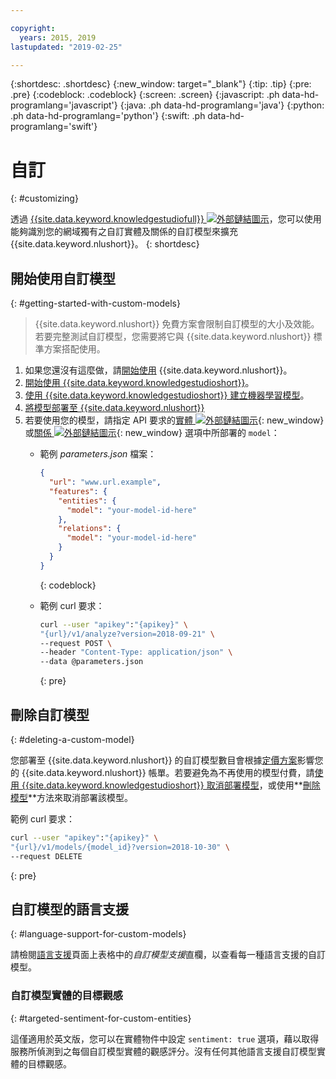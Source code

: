 ```yaml
---

copyright:
  years: 2015, 2019
lastupdated: "2019-02-25"

---
```


{:shortdesc: .shortdesc}
{:new_window: target="_blank"}
{:tip: .tip}
{:pre: .pre}
{:codeblock: .codeblock}
{:screen: .screen}
{:javascript: .ph data-hd-programlang='javascript'}
{:java: .ph data-hd-programlang='java'}
{:python: .ph data-hd-programlang='python'}
{:swift: .ph data-hd-programlang='swift'}

# 自訂
{: #customizing}

透過 [{{site.data.keyword.knowledgestudiofull}} ![外部鏈結圖示](../../icons/launch-glyph.svg "外部鏈結圖示")](https://ibm.biz/watsonknowledgestudio)，您可以使用能夠識別您的網域獨有之自訂實體及關係的自訂模型來擴充 {{site.data.keyword.nlushort}}。
{: shortdesc}

## 開始使用自訂模型
{: #getting-started-with-custom-models}

> {{site.data.keyword.nlushort}} 免費方案會限制自訂模型的大小及效能。若要完整測試自訂模型，您需要將它與 {{site.data.keyword.nlushort}} 標準方案搭配使用。

1. 如果您還沒有這麼做，請[開始使用](/docs/services/natural-language-understanding?topic=natural-language-understanding-getting-started) {{site.data.keyword.nlushort}}。
2. [開始使用 {{site.data.keyword.knowledgestudioshort}}](/docs/services/watson-knowledge-studio?topic=watson-knowledge-studio-wks_tutintro#wks_tutintro)。
3. [使用 {{site.data.keyword.knowledgestudioshort}} 建立機器學習模型](/docs/services/watson-knowledge-studio?topic=watson-knowledge-studio-wks_tutml_intro#wks_tutml_intro)。
4. [將模型部署至 {{site.data.keyword.nlushort}}](/docs/services/watson-knowledge-studio?topic=watson-knowledge-studio-publish-ml#wks_manlu)
5. 若要使用您的模型，請指定 API 要求的[實體 ![外部鏈結圖示](../../icons/launch-glyph.svg "外部鏈結圖示")](https://{DomainName}/apidocs/natural-language-understanding#entities){: new_window} 或[關係 ![外部鏈結圖示](../../icons/launch-glyph.svg "外部鏈結圖示")](https://{DomainName}/apidocs/natural-language-understanding#relations){: new_window} 選項中所部署的 `model`：
    - 範例 *parameters.json* 檔案：

        ```json
        {
          "url": "www.url.example",
          "features": {
            "entities": {
              "model": "your-model-id-here"
            },
            "relations": {
              "model": "your-model-id-here"
            }
          }
        }
        ```
        {: codeblock}

    - 範例 curl 要求：

        ```bash
        curl --user "apikey":"{apikey}" \
        "{url}/v1/analyze?version=2018-09-21" \
        --request POST \
        --header "Content-Type: application/json" \
        --data @parameters.json
        ```
        {: pre}

## 刪除自訂模型
{: #deleting-a-custom-model}

您部署至 {{site.data.keyword.nlushort}} 的自訂模型數目會根據[定價方案](https://www.ibm.com/cloud/watson-natural-language-understanding/pricing)影響您的 {{site.data.keyword.nlushort}} 帳單。若要避免為不再使用的模型付費，請[使用 {{site.data.keyword.knowledgestudioshort}} 取消部署模型](/docs/services/watson-knowledge-studio?topic=watson-knowledge-studio-publish-ml#undeploy-view-model)，或使用**[刪除模型](https://{DomainName}/apidocs/natural-language-understanding#delete-model)**方法來取消部署該模型。

範例 curl 要求：

```bash
curl --user "apikey":"{apikey}" \
"{url}/v1/models/{model_id}?version=2018-10-30" \
--request DELETE
```
{: pre}


## 自訂模型的語言支援
{: #language-support-for-custom-models}

請檢閱[語言支援](/docs/services/natural-language-understanding?topic=natural-language-understanding-language-support)頁面上表格中的*自訂模型支援*直欄，以查看每一種語言支援的自訂模型。

### 自訂模型實體的目標觀感
{: #targeted-sentiment-for-custom-entities}

這僅適用於英文版，您可以在實體物件中設定 `sentiment: true` 選項，藉以取得服務所偵測到之每個自訂模型實體的觀感評分。沒有任何其他語言支援自訂模型實體的目標觀感。
